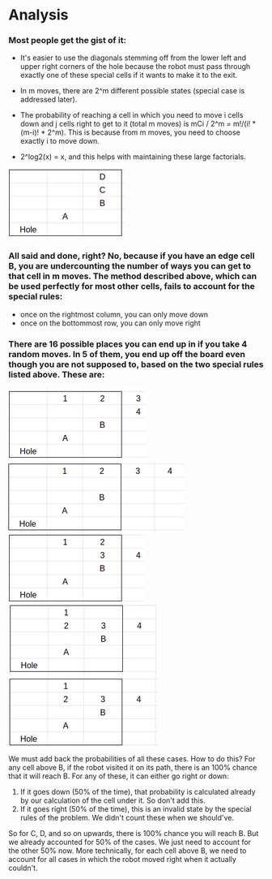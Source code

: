 # Analysis

### Most people get the gist of it: 

- It's easier to use the diagonals stemming off from the lower left and upper
right corners of the hole because the robot must pass through exactly one of
these special cells if it wants to make it to the exit. 

- In m moves, there are 2^m different possible states (special case is addressed later).

- The probability of reaching a cell in which you need to move i cells down and
j cells right to get to it (total m moves) is mCi / 2^m = m!/(i! * (m-i)! *
2^m). This is because from m moves, you need to choose exactly i to move down.

- 2^log2(x) = x, and this helps with maintaining these large factorials.


![](0.png)

### All said and done, right? No, because if you have an edge cell B, you are undercounting the number of ways you can get to that cell in m moves. The method described above, which can be used perfectly for most other cells, fails to account for the special rules: 

- once on the rightmost column, you can only move down 
- once on the bottommost row, you can only move right 

### There are 16 possible places you can end up in if you take 4 random moves. In 5 of them, you end up off the board even though you are not supposed to, based on the two special rules listed above. These are:

![](2.png)<br/>
![](3.png)<br/>
![](1.png)<br/>
![](4.png)<br/>
![](5.png)

We must add back the probabilities of all these cases. How to do this? For any
cell above B, if the robot visited it on its path, there is an 100% chance
that it will reach B. For any of these, it can either go right or down:

1. If it goes down (50% of the time), that probability is calculated already by
   our calculation of the cell under it. So don't add this.
2. If it goes right (50% of the time), this is an invalid state by the special
   rules of the problem. We didn't count these when we should've.

So for C, D, and so on upwards, there is 100% chance you will reach B. But we
already accounted for 50% of the cases. We just need to account for the other
50% now. More technically, for each cell above B, we need to account for all
cases in which the robot moved right when it actually couldn't.
